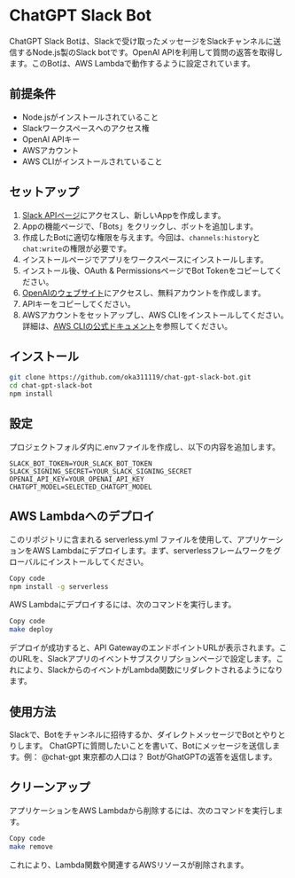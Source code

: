 # ChatGPT Slack Bot

ChatGPT Slack Botは、Slackで受け取ったメッセージをSlackチャンネルに送信するNode.js製のSlack botです。OpenAI APIを利用して質問の返答を取得します。このBotは、AWS Lambdaで動作するように設定されています。

## 前提条件

- Node.jsがインストールされていること
- Slackワークスペースへのアクセス権
- OpenAI APIキー
- AWSアカウント
- AWS CLIがインストールされていること

## セットアップ

1. [Slack APIページ](https://api.slack.com/)にアクセスし、新しいAppを作成します。
2. Appの機能ページで、「Bots」をクリックし、ボットを追加します。
3. 作成したBotに適切な権限を与えます。今回は、`channels:history`と`chat:write`の権限が必要です。
4. インストールページでアプリをワークスペースにインストールします。
5. インストール後、OAuth & PermissionsページでBot Tokenをコピーしてください。
6. [OpenAIのウェブサイト](https://openai.com/product)にアクセスし、無料アカウントを作成します。
7. APIキーをコピーしてください。
8. AWSアカウントをセットアップし、AWS CLIをインストールしてください。詳細は、[AWS CLIの公式ドキュメント](https://aws.amazon.com/cli/)を参照してください。

## インストール

```bash
git clone https://github.com/oka311119/chat-gpt-slack-bot.git
cd chat-gpt-slack-bot
npm install
```

## 設定

プロジェクトフォルダ内に.envファイルを作成し、以下の内容を追加します。

```plaintext
SLACK_BOT_TOKEN=YOUR_SLACK_BOT_TOKEN
SLACK_SIGNING_SECRET=YOUR_SLACK_SIGNING_SECRET
OPENAI_API_KEY=YOUR_OPENAI_API_KEY
CHATGPT_MODEL=SELECTED_CHATGPT_MODEL
```

## AWS Lambdaへのデプロイ

このリポジトリに含まれる serverless.yml ファイルを使用して、アプリケーションをAWS Lambdaにデプロイします。まず、serverlessフレームワークをグローバルにインストールしてください。

```bash
Copy code
npm install -g serverless
```

AWS Lambdaにデプロイするには、次のコマンドを実行します。

```bash
Copy code
make deploy
```

デプロイが成功すると、API GatewayのエンドポイントURLが表示されます。このURLを、Slackアプリのイベントサブスクリプションページで設定します。これにより、SlackからのイベントがLambda関数にリダレクトされるようになります。

## 使用方法

Slackで、Botをチャンネルに招待するか、ダイレクトメッセージでBotとやりとりします。
ChatGPTに質問したいことを書いて、Botにメッセージを送信します。例： @chat-gpt 東京都の人口は？
BotがGhatGPTの返答を返信します。

## クリーンアップ

アプリケーションをAWS Lambdaから削除するには、次のコマンドを実行します。

```bash
Copy code
make remove
```

これにより、Lambda関数や関連するAWSリソースが削除されます。

